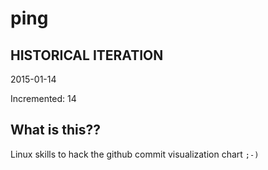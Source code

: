 # ping

## HISTORICAL ITERATION
2015-01-14

Incremented: 14

## What is this?? 
Linux skills to hack the github commit visualization chart `;-)`
